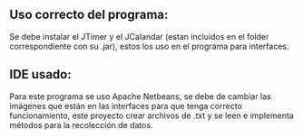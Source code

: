 ## Uso correcto del programa:
Se debe instalar el JTimer y el JCalandar (estan incluidos en el folder correspondiente con su .jar), estos los uso
en el programa para interfaces.

## IDE usado:
Para este programa se uso Apache Netbeans, se debe de cambiar las imágenes que están en las interfaces para que 
tenga correcto funcionamiento, este proyecto crear archivos de .txt y se leen e implementa métodos para la recolección de datos.
